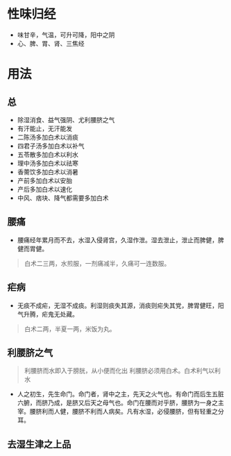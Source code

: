 # 性味归经
- 味甘辛，气温，可升可降，阳中之阴
- 心、脾、胃、肾、三焦经
# 用法
## 总
- 除湿消食、益气强阴、尤利腰脐之气
- 有汗能止，无汗能发
- 二陈汤多加白术以消痰
- 四君子汤多加白术以补气
- 五苓散多加白术以利水
- 理中汤多加白术以祛寒
- 香薷饮多加白术以消暑
- 产前多加白术以安胎
- 产后多加白术以速化
- 中风、痞块、降气都需要多加白术
## 腰痛
- 腰痛经年累月而不去，水湿入侵肾宫，久湿作泄。湿去泄止，泄止而脾健，脾健而胃健。
>白术二三两，水煎服，一剂痛减半，久痛可一连数服。
## 疟病
- 无痰不成疟，无湿不成痰。利湿则痰失其源，消痰则疟失其党，脾胃健旺，阳气升腾，疟鬼无处藏。
>白术二两，半夏一两，米饭为丸。
## 利腰脐之气
>利腰脐而水即入于膀胱，从小便而化出
>利腰脐必须用白术。白术利气以利水
- 人之初生，先生命门。命门者，肾中之主，先天之火气也。有命门而后生五脏六腑，而脐乃成，是脐又后天之母气也。命门在腰而对乎脐，腰脐为一身之主宰。腰脐利而人健，腰脐不利而人病矣。凡有水湿，必侵腰脐，但有轻重之分耳。
## 去湿生津之上品
